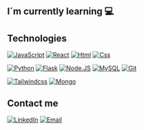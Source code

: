 ## I´m currently learning 💻

## Technologies

[![JavaScript](https://img.shields.io/badge/JavaScript-F7DF1E?style=for-the-badge&logo=javascript&logoColor=white&labelColor=101010)]()
[![React](https://img.shields.io/badge/React-1877F2?style=for-the-badge&logo=react&logoColor=white&labelColor=101010)]()
[![Html](https://img.shields.io/badge/Html-orange?style=for-the-badge&logo=html5&logoColor=white&labelColor=101010)]()
[![Css](https://img.shields.io/badge/Css-14a1f0?style=for-the-badge&logo=css3&logoColor=white&labelColor=101010)]()

[![Python](https://img.shields.io/badge/Python-007396?style=for-the-badge&logo=python&logoColor=white&labelColor=101010)]()
[![Flask](https://img.shields.io/badge/Flask-999999?style=for-the-badge&logo=flask&logoColor=white&labelColor=101010)]()
[![Node.JS](https://img.shields.io/badge/Node.JS-339933?style=for-the-badge&logo=node.js&logoColor=white&labelColor=101010)]()
[![MySQL](https://img.shields.io/badge/MySQL-4479A1?style=for-the-badge&logo=mysql&logoColor=white&labelColor=101010)]()
[![Git](https://img.shields.io/badge/Git-D14836?style=for-the-badge&logo=git&logoColor=white&labelColor=101010)]()

[![Tailwindcss](https://img.shields.io/badge/Tailwindcss-4285F4?style=for-the-badge&logo=tailwindcss&logoColor=white&labelColor=101010)]()
[![Mongo](https://img.shields.io/badge/MongoDB-D14836?style=for-the-badge&logo=mongodb&logoColor=white&labelColor=101010)]()

## Contact me

[![LinkedIn](https://img.shields.io/badge/Linkedin-232F3E?style=for-the-badge&logo=linkedin&logoColor=white&labelColor=101010)](
https://www.linkedin.com/in/moralesciro/
)
[![Email](https://img.shields.io/badge/Email-E4405F?style=for-the-badge&logo=gmail&logoColor=white&labelColor=101010)](mailto:ciro.morales591@gmail.com)
